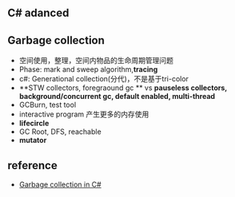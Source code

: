 ## C# adanced

## Garbage collection
* 空间使用，整理，空间内物品的生命周期管理问题
* Phase: mark and sweep algorithm,**tracing**
* c#: Generational collection(分代)，不是基于tri-color
* **STW collectors, foregraound gc ** vs **pauseless collectors, background/concurrent gc, default enabled, multi-thread**
* GCBurn, test tool
* interactive program 产生更多的内存使用
* **lifecircle**
* GC Root, DFS, reachable
* **mutator**

## reference
* [Garbage collection in C#](https://chodounsky.com/2017/05/03/garbage-collection-in-c-sharp/)